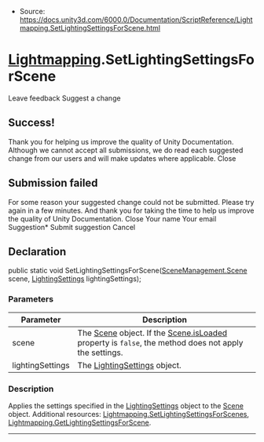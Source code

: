 * Source: https://docs.unity3d.com/6000.0/Documentation/ScriptReference/Lightmapping.SetLightingSettingsForScene.html

#  [Lightmapping](https://docs.unity3d.com/6000.0/Documentation/ScriptReference/Lightmapping.html).SetLightingSettingsForScene
Leave feedback
Suggest a change
## Success!
Thank you for helping us improve the quality of Unity Documentation. Although we cannot accept all submissions, we do read each suggested change from our users and will make updates where applicable.
Close
## Submission failed
For some reason your suggested change could not be submitted. Please <a>try again</a> in a few minutes. And thank you for taking the time to help us improve the quality of Unity Documentation.
Close
Your name Your email Suggestion* Submit suggestion
Cancel
## Declaration
public static void SetLightingSettingsForScene([SceneManagement.Scene](https://docs.unity3d.com/6000.0/Documentation/ScriptReference/SceneManagement.Scene.html) scene, [LightingSettings](https://docs.unity3d.com/6000.0/Documentation/ScriptReference/LightingSettings.html) lightingSettings); 
### Parameters
Parameter | Description  
---|---  
scene | The [Scene](https://docs.unity3d.com/6000.0/Documentation/ScriptReference/SceneManagement.Scene.html) object. If the [Scene.isLoaded](https://docs.unity3d.com/6000.0/Documentation/ScriptReference/SceneManagement.Scene-isLoaded.html) property is `false`, the method does not apply the settings.  
lightingSettings | The [LightingSettings](https://docs.unity3d.com/6000.0/Documentation/ScriptReference/LightingSettings.html) object.  
### Description
Applies the settings specified in the [LightingSettings](https://docs.unity3d.com/6000.0/Documentation/ScriptReference/LightingSettings.html) object to the [Scene](https://docs.unity3d.com/6000.0/Documentation/ScriptReference/SceneManagement.Scene.html) object.
Additional resources: [Lightmapping.SetLightingSettingsForScenes](https://docs.unity3d.com/6000.0/Documentation/ScriptReference/Lightmapping.SetLightingSettingsForScenes.html), [Lightmapping.GetLightingSettingsForScene](https://docs.unity3d.com/6000.0/Documentation/ScriptReference/Lightmapping.GetLightingSettingsForScene.html).
* * *
